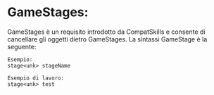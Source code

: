 # GameStages:

GameStages è un requisito introdotto da CompatSkills e consente di cancellare gli oggetti dietro GameStages. La sintassi GameStage è la seguente:

    Esempio:
    stage<unk> stageName
    
    Esempio di lavoro:
    stage<unk> test